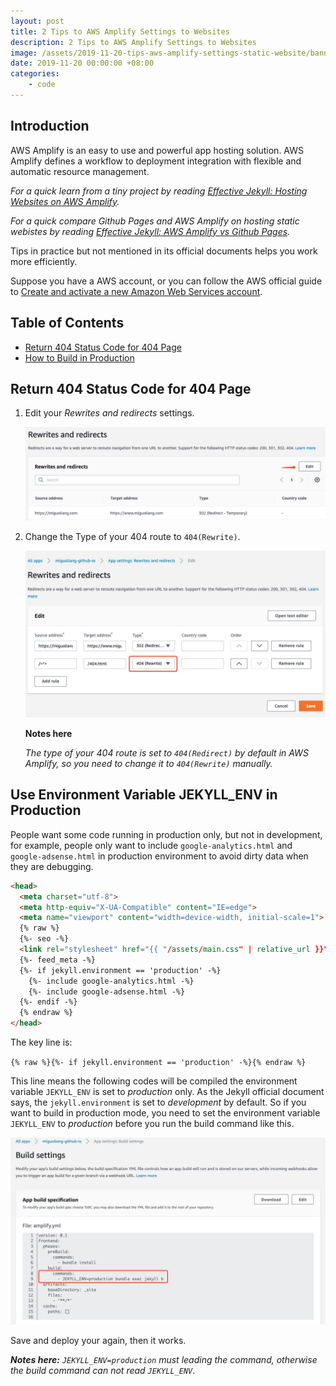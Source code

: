 ```yaml
---
layout: post
title: 2 Tips to AWS Amplify Settings to Websites
description: 2 Tips to AWS Amplify Settings to Websites
image: /assets/2019-11-20-tips-aws-amplify-settings-static-website/banner.jpg
date: 2019-11-20 00:00:00 +08:00
categories:
    - code
---
```


## Introduction

AWS Amplify is an easy to use and powerful app hosting solution. AWS Amplify defines a workflow to deployment integration with flexible and automatic resource management.

*For a quick learn from a tiny project by reading [Effective Jekyll: Hosting Websites on AWS Amplify](/effective-jekyll-hosting-websites-on-aws-amplify).*

*For a quick compare Github Pages and AWS Amplify on hosting static webistes by reading [Effective Jekyll: AWS Amplify vs Github Pages](/effective-jekyll-aws-amplify-vs-github-pages).*

Tips in practice but not mentioned in its official documents helps you work more efficiently.

Suppose you have a AWS account, or you can follow the AWS official guide to [Create and activate a new Amazon Web Services account](https://aws.amazon.com/premiumsupport/knowledge-center/create-and-activate-aws-account/?nc1=h_ls).

## Table of Contents

* [Return 404 Status Code for 404 Page](#return-404-status-code-for-404-page)
* [How to Build in Production](#how-to-build-in-production)

## Return 404 Status Code for 404 Page

1. Edit your *Rewrites and redirects* settings.

    ![Edit Rewrites and redirects](/assets/2019-11-20-tips-aws-amplify-settings-static-website/tips-1-1.jpg)

2. Change the Type of your 404 route to `404(Rewrite)`.

    ![Change to 404(Rewrite)](/assets/2019-11-20-tips-aws-amplify-settings-static-website/tips-1-2.jpg)

    **Notes here**

    *The type of your 404 route is set to `404(Redirect)` by default in AWS Amplify, so you need to change it to `404(Rewrite)` manually.*

## Use Environment Variable JEKYLL_ENV in Production

People want some code running in production only, but not in development, for example, people only want to include `google-analytics.html` and `google-adsense.html` in production environment to avoid dirty data when they are debugging.

```html
<head>
  <meta charset="utf-8">
  <meta http-equiv="X-UA-Compatible" content="IE=edge">
  <meta name="viewport" content="width=device-width, initial-scale=1">
  {% raw %}
  {%- seo -%}
  <link rel="stylesheet" href="{{ "/assets/main.css" | relative_url }}">
  {%- feed_meta -%}
  {%- if jekyll.environment == 'production' -%}
    {%- include google-analytics.html -%}
    {%- include google-adsense.html -%}
  {%- endif -%}
  {% endraw %}
</head>
```

The key line is:

`{% raw %}{%- if jekyll.environment == 'production' -%}{% endraw %}`

This line means the following codes will be compiled the environment variable `JEKYLL_ENV` is set to *production* only. As the Jekyll official document says, the `jekyll.environment` is set to *development* by default. So if you want to build in production mode, you need to set the environment variable `JEKYLL_ENV` to *production* before you run the build command like this.

![Set environment variables for your build](/assets/2019-11-20-tips-aws-amplify-settings-static-website/tips-2.jpg)

Save and deploy your again, then it works.

***Notes here:*** *`JEKYLL_ENV=production` must leading the command, otherwise the build command can not read `JEKYLL_ENV`*.
